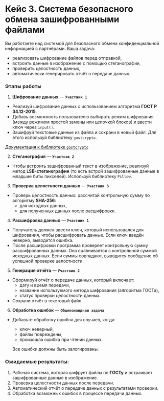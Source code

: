 
# **Кейс 3. Система безопасного обмена зашифрованными файлами**

Вы работаете над системой для безопасного обмена конфиденциальной информацией с партнёрами. Ваша задача:
- реализовать шифрование файлов перед отправкой,
- встроить данные в изображение с помощью стеганографии,
- проверить целостность данных,
- автоматически генерировать отчёт о передаче данных.

### **Этапы работы**

1. **Шифрование данных** — **`Участник 1`**

  - Реализуй шифрование данных с использованием алгоритма **ГОСТ Р 34.12-2015**.
  - Добавь возможность пользователю выбирать режим шифрования (между режимом простой замены или цепочкой блоков) и ввести ключ через `input()`.
  - Зашифруй текстовые данные из файла и сохрани в новый файл. Для этого используй библиотеку `gostcrypto`.

  [Документация к библиотеке `gostcrypto`](https://gostcrypto.readthedocs.io/en/latest/)
  
2. **Стеганография** — **`Участник 2`**

  - Чтобы встроить зашифрованный текст в изображение, реализуй метод **LSB-стеганографии** (то есть встрой зашифрованные данные в младшие биты пикселей). Используй библиотеку `Pillow`.

3. **Проверка целостности данных** — **`Участник 3`**

  - Проверь целостность данных: рассчитай контрольную сумму по алгоритму **SHA-256**:
    - для исходных данных,
    - для полученных данных после расшифровки.

4. **Расшифровка данных** — **`Участник 1`**

  - Получатель должен ввести ключ, который использовался для шифрования, чтобы расшифровать данные. Если ключ введён неверно, выводится ошибка.
  - После расшифровки программа проверяет контрольную сумму расшифрованных данных. Она сравнивается с контрольной суммой исходных данных. Если суммы совпадают, выводится сообщение об успешной проверке целостности.

5. **Генерация отчёта** — **`Участник 2`**
  - Сформируй отчёт о передаче данных, который включает:
    - дату и время передачи,
    - название используемого метода шифрования (алгоритма ГОСТа),
    - статус проверки целостности данных.
  - Сохрани отчёт в текстовый файл.

6. **Обработка ошибок** — **`Общекомандная задача`**

  - Добавьте обработку ошибок для случаев, когда:
    - ключ неверный,
    - файлы повреждены,
    - произошла ошибка при чтении данных.
    
    Все ошибки должны быть залогированы.

### **Ожидаемые результаты:**

1. Рабочая система, которая шифрует файлы по **ГОСТу** и встраивает зашифрованные данные в изображение.
2. Проверка целостности данных после передачи.
3. Автоматический отчёт о передаче данных с результатами проверки.
4. Обработка возможных ошибок в процессе передачи данных.

